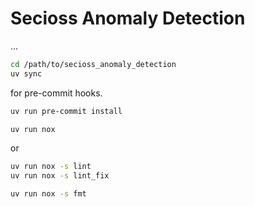 # Secioss Anomaly Detection

...

```bash
cd /path/to/secioss_anomaly_detection
uv sync
```

for pre-commit hooks.
```bash
uv run pre-commit install
```

```bash
uv run nox
```
or 
```bash
uv run nox -s lint
uv run nox -s lint_fix
```
```bash
uv run nox -s fmt
```



